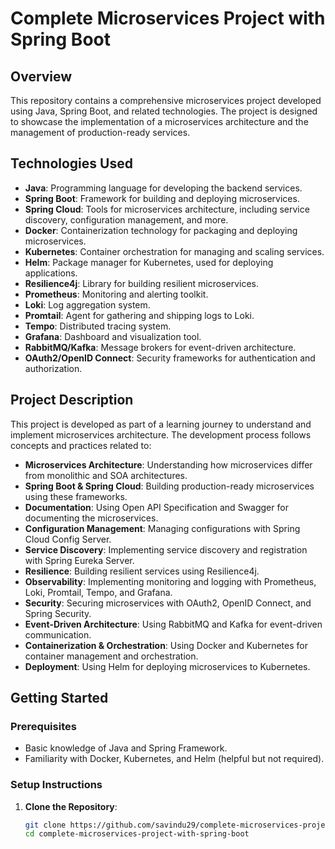 # Complete Microservices Project with Spring Boot

## Overview

This repository contains a comprehensive microservices project developed using Java, Spring Boot, and related technologies. The project is designed to showcase the implementation of a microservices architecture and the management of production-ready services.

## Technologies Used

- **Java**: Programming language for developing the backend services.
- **Spring Boot**: Framework for building and deploying microservices.
- **Spring Cloud**: Tools for microservices architecture, including service discovery, configuration management, and more.
- **Docker**: Containerization technology for packaging and deploying microservices.
- **Kubernetes**: Container orchestration for managing and scaling services.
- **Helm**: Package manager for Kubernetes, used for deploying applications.
- **Resilience4j**: Library for building resilient microservices.
- **Prometheus**: Monitoring and alerting toolkit.
- **Loki**: Log aggregation system.
- **Promtail**: Agent for gathering and shipping logs to Loki.
- **Tempo**: Distributed tracing system.
- **Grafana**: Dashboard and visualization tool.
- **RabbitMQ/Kafka**: Message brokers for event-driven architecture.
- **OAuth2/OpenID Connect**: Security frameworks for authentication and authorization.

## Project Description

This project is developed as part of a learning journey to understand and implement microservices architecture. The development process follows concepts and practices related to:

- **Microservices Architecture**: Understanding how microservices differ from monolithic and SOA architectures.
- **Spring Boot & Spring Cloud**: Building production-ready microservices using these frameworks.
- **Documentation**: Using Open API Specification and Swagger for documenting the microservices.
- **Configuration Management**: Managing configurations with Spring Cloud Config Server.
- **Service Discovery**: Implementing service discovery and registration with Spring Eureka Server.
- **Resilience**: Building resilient services using Resilience4j.
- **Observability**: Implementing monitoring and logging with Prometheus, Loki, Promtail, Tempo, and Grafana.
- **Security**: Securing microservices with OAuth2, OpenID Connect, and Spring Security.
- **Event-Driven Architecture**: Using RabbitMQ and Kafka for event-driven communication.
- **Containerization & Orchestration**: Using Docker and Kubernetes for container management and orchestration.
- **Deployment**: Using Helm for deploying microservices to Kubernetes.

## Getting Started

### Prerequisites

- Basic knowledge of Java and Spring Framework.
- Familiarity with Docker, Kubernetes, and Helm (helpful but not required).

### Setup Instructions

1. **Clone the Repository**:
   ```bash
   git clone https://github.com/savindu29/complete-microservices-project-with-spring-boot.git
   cd complete-microservices-project-with-spring-boot
